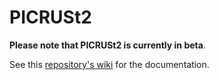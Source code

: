 # PICRUSt2

**Please note that PICRUSt2 is currently in beta**.

See this [repository's wiki](https://github.com/picrust/picrust2/wiki) for the documentation.
